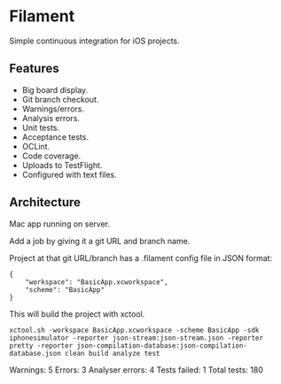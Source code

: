 # Filament

Simple continuous integration for iOS projects.

## Features

* Big board display.
* Git branch checkout.
* Warnings/errors.
* Analysis errors.
* Unit tests.
* Acceptance tests.
* OCLint.
* Code coverage.
* Uploads to TestFlight.
* Configured with text files.

## Architecture

Mac app running on server.

Add a job by giving it a git URL and branch name.

Project at that git URL/branch has a .filament config file in JSON format:

	{
		"workspace": "BasicApp.xcworkspace",
		"scheme": "BasicApp"
	}

This will build the project with xctool.

	xctool.sh -workspace BasicApp.xcworkspace -scheme BasicApp -sdk iphonesimulator -reporter json-stream:json-stream.json -reporter pretty -reporter json-compilation-database:json-compilation-database.json clean build analyze test

Warnings: 5
Errors: 3
Analyser errors: 4
Tests failed: 1
Total tests: 180
